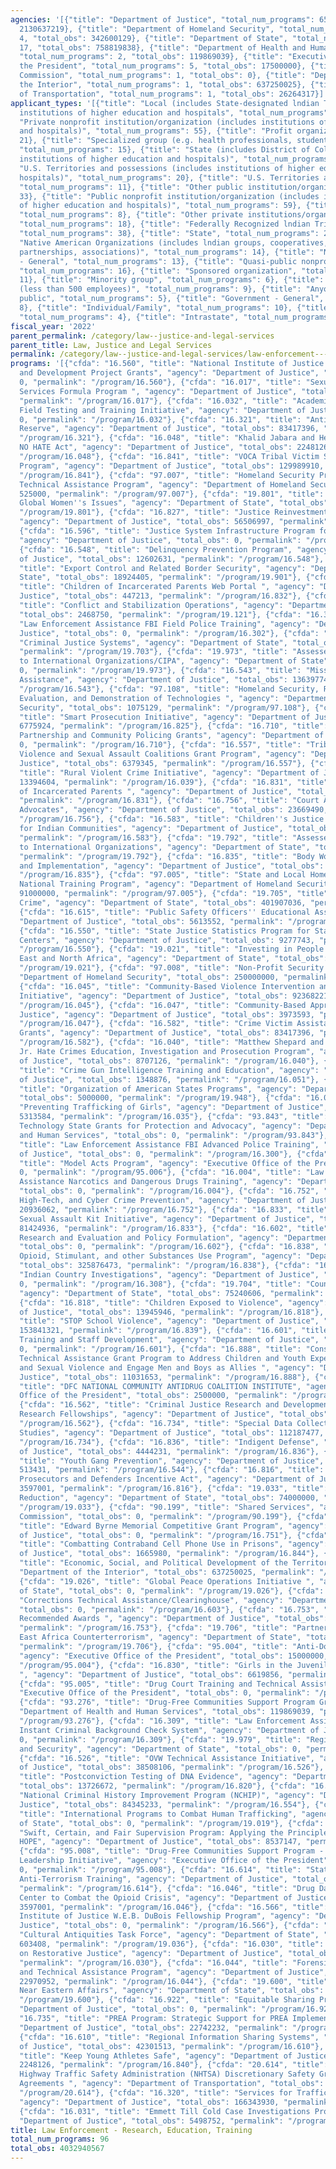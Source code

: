 ```yaml
---
agencies: '[{"title": "Department of Justice", "total_num_programs": 65, "total_obs":
  2130637219}, {"title": "Department of Homeland Security", "total_num_programs":
  4, "total_obs": 342600129}, {"title": "Department of State", "total_num_programs":
  17, "total_obs": 758819838}, {"title": "Department of Health and Human Services",
  "total_num_programs": 2, "total_obs": 119869039}, {"title": "Executive Office of
  the President", "total_num_programs": 5, "total_obs": 17500000}, {"title": "Denali
  Commission", "total_num_programs": 1, "total_obs": 0}, {"title": "Department of
  the Interior", "total_num_programs": 1, "total_obs": 637250025}, {"title": "Department
  of Transportation", "total_num_programs": 1, "total_obs": 26264317}]'
applicant_types: '[{"title": "Local (includes State-designated lndian Tribes, excludes
  institutions of higher education and hospitals", "total_num_programs": 46}, {"title":
  "Private nonprofit institution/organization (includes institutions of higher education
  and hospitals)", "total_num_programs": 55}, {"title": "Profit organization", "total_num_programs":
  21}, {"title": "Specialized group (e.g. health professionals, students, veterans)",
  "total_num_programs": 15}, {"title": "State (includes District of Columbia, public
  institutions of higher education and hospitals)", "total_num_programs": 49}, {"title":
  "U.S. Territories and possessions (includes institutions of higher education and
  hospitals)", "total_num_programs": 20}, {"title": "U.S. Territories and possessions",
  "total_num_programs": 11}, {"title": "Other public institution/organization", "total_num_programs":
  33}, {"title": "Public nonprofit institution/organization (includes institutions
  of higher education and hospitals)", "total_num_programs": 59}, {"title": "Federal",
  "total_num_programs": 8}, {"title": "Other private institutions/organizations",
  "total_num_programs": 18}, {"title": "Federally Recognized lndian Tribal Governments",
  "total_num_programs": 38}, {"title": "State", "total_num_programs": 21}, {"title":
  "Native American Organizations (includes lndian groups, cooperatives, corporations,
  partnerships, associations)", "total_num_programs": 14}, {"title": "Non-Government
  - General", "total_num_programs": 13}, {"title": "Quasi-public nonprofit institution/organization",
  "total_num_programs": 16}, {"title": "Sponsored organization", "total_num_programs":
  11}, {"title": "Minority group", "total_num_programs": 6}, {"title": "Small business
  (less than 500 employees)", "total_num_programs": 9}, {"title": "Anyone/general
  public", "total_num_programs": 5}, {"title": "Government - General", "total_num_programs":
  8}, {"title": "Individual/Family", "total_num_programs": 10}, {"title": "Interstate",
  "total_num_programs": 4}, {"title": "Intrastate", "total_num_programs": 4}]'
fiscal_year: '2022'
parent_permalink: /category/law--justice-and-legal-services
parent_title: Law, Justice and Legal Services
permalink: /category/law--justice-and-legal-services/law-enforcement---research--education--training
programs: '[{"cfda": "16.560", "title": "National Institute of Justice Research, Evaluation,
  and Development Project Grants", "agency": "Department of Justice", "total_obs":
  0, "permalink": "/program/16.560"}, {"cfda": "16.017", "title": "Sexual Assault
  Services Formula Program ", "agency": "Department of Justice", "total_obs": 35722823,
  "permalink": "/program/16.017"}, {"cfda": "16.032", "title": "Academic-based Drug
  Field Testing and Training Initiative", "agency": "Department of Justice", "total_obs":
  0, "permalink": "/program/16.032"}, {"cfda": "16.321", "title": "Antiterrorism Emergency
  Reserve", "agency": "Department of Justice", "total_obs": 83417396, "permalink":
  "/program/16.321"}, {"cfda": "16.048", "title": "Khalid Jabara and Heather Heyer
  NO HATE Act", "agency": "Department of Justice", "total_obs": 2248126, "permalink":
  "/program/16.048"}, {"cfda": "16.841", "title": "VOCA Tribal Victim Services Set-Aside
  Program", "agency": "Department of Justice", "total_obs": 129989910, "permalink":
  "/program/16.841"}, {"cfda": "97.007", "title": "Homeland Security Preparedness
  Technical Assistance Program", "agency": "Department of Homeland Security", "total_obs":
  525000, "permalink": "/program/97.007"}, {"cfda": "19.801", "title": "Office of
  Global Women''s Issues", "agency": "Department of State", "total_obs": 0, "permalink":
  "/program/19.801"}, {"cfda": "16.827", "title": "Justice Reinvestment Initiative",
  "agency": "Department of Justice", "total_obs": 56506997, "permalink": "/program/16.827"},
  {"cfda": "16.596", "title": "Justice System Infrastructure Program for Indian Tribes",
  "agency": "Department of Justice", "total_obs": 0, "permalink": "/program/16.596"},
  {"cfda": "16.548", "title": "Delinquency Prevention Program", "agency": "Department
  of Justice", "total_obs": 12602631, "permalink": "/program/16.548"}, {"cfda": "19.901",
  "title": "Export Control and Related Border Security", "agency": "Department of
  State", "total_obs": 18924405, "permalink": "/program/19.901"}, {"cfda": "16.832",
  "title": "Children of Incarcerated Parents Web Portal ", "agency": "Department of
  Justice", "total_obs": 447213, "permalink": "/program/16.832"}, {"cfda": "19.121",
  "title": "Conflict and Stabilization Operations", "agency": "Department of State",
  "total_obs": 2468750, "permalink": "/program/19.121"}, {"cfda": "16.302", "title":
  "Law Enforcement Assistance FBI Field Police Training", "agency": "Department of
  Justice", "total_obs": 0, "permalink": "/program/16.302"}, {"cfda": "19.703", "title":
  "Criminal Justice Systems", "agency": "Department of State", "total_obs": 179175633,
  "permalink": "/program/19.703"}, {"cfda": "19.973", "title": "Assessed Contributions
  to International Organizations/CIPA", "agency": "Department of State", "total_obs":
  0, "permalink": "/program/19.973"}, {"cfda": "16.543", "title": "Missing Children''s
  Assistance", "agency": "Department of Justice", "total_obs": 136397741, "permalink":
  "/program/16.543"}, {"cfda": "97.108", "title": "Homeland Security, Research, Testing,
  Evaluation, and Demonstration of Technologies ", "agency": "Department of Homeland
  Security", "total_obs": 1075129, "permalink": "/program/97.108"}, {"cfda": "16.825",
  "title": "Smart Prosecution Initiative", "agency": "Department of Justice", "total_obs":
  6775924, "permalink": "/program/16.825"}, {"cfda": "16.710", "title": "Public Safety
  Partnership and Community Policing Grants", "agency": "Department of Justice", "total_obs":
  0, "permalink": "/program/16.710"}, {"cfda": "16.557", "title": "Tribal Domestic
  Violence and Sexual Assault Coalitions Grant Program", "agency": "Department of
  Justice", "total_obs": 6379345, "permalink": "/program/16.557"}, {"cfda": "16.039",
  "title": "Rural Violent Crime Initiative", "agency": "Department of Justice", "total_obs":
  13394604, "permalink": "/program/16.039"}, {"cfda": "16.831", "title": "Children
  of Incarcerated Parents ", "agency": "Department of Justice", "total_obs": 8963641,
  "permalink": "/program/16.831"}, {"cfda": "16.756", "title": "Court Appointed Special
  Advocates", "agency": "Department of Justice", "total_obs": 23669490, "permalink":
  "/program/16.756"}, {"cfda": "16.583", "title": "Children''s Justice Act Partnerships
  for Indian Communities", "agency": "Department of Justice", "total_obs": 3000000,
  "permalink": "/program/16.583"}, {"cfda": "19.792", "title": "Assessed Contributions
  to International Organizations", "agency": "Department of State", "total_obs": 0,
  "permalink": "/program/19.792"}, {"cfda": "16.835", "title": "Body Worn Camera Policy
  and Implementation", "agency": "Department of Justice", "total_obs": 61673256, "permalink":
  "/program/16.835"}, {"cfda": "97.005", "title": "State and Local Homeland Security
  National Training Program", "agency": "Department of Homeland Security", "total_obs":
  91000000, "permalink": "/program/97.005"}, {"cfda": "19.705", "title": "Trans-National
  Crime", "agency": "Department of State", "total_obs": 401907036, "permalink": "/program/19.705"},
  {"cfda": "16.615", "title": "Public Safety Officers'' Educational Assistance", "agency":
  "Department of Justice", "total_obs": 5613552, "permalink": "/program/16.615"},
  {"cfda": "16.550", "title": "State Justice Statistics Program for Statistical Analysis
  Centers", "agency": "Department of Justice", "total_obs": 9277743, "permalink":
  "/program/16.550"}, {"cfda": "19.021", "title": "Investing in People in The Middle
  East and North Africa", "agency": "Department of State", "total_obs": 0, "permalink":
  "/program/19.021"}, {"cfda": "97.008", "title": "Non-Profit Security Program", "agency":
  "Department of Homeland Security", "total_obs": 250000000, "permalink": "/program/97.008"},
  {"cfda": "16.045", "title": "Community-Based Violence Intervention and Prevention
  Initiative", "agency": "Department of Justice", "total_obs": 92368221, "permalink":
  "/program/16.045"}, {"cfda": "16.047", "title": "Community-Based Approaches to Advancing
  Justice", "agency": "Department of Justice", "total_obs": 3973593, "permalink":
  "/program/16.047"}, {"cfda": "16.582", "title": "Crime Victim Assistance/Discretionary
  Grants", "agency": "Department of Justice", "total_obs": 83417396, "permalink":
  "/program/16.582"}, {"cfda": "16.040", "title": "Matthew Shepard and James Byrd,
  Jr. Hate Crimes Education, Investigation and Prosecution Program", "agency": "Department
  of Justice", "total_obs": 8707126, "permalink": "/program/16.040"}, {"cfda": "16.051",
  "title": "Crime Gun Intelligence Training and Education", "agency": "Department
  of Justice", "total_obs": 1348876, "permalink": "/program/16.051"}, {"cfda": "19.948",
  "title": "Organization of American States Programs", "agency": "Department of State",
  "total_obs": 5000000, "permalink": "/program/19.948"}, {"cfda": "16.035", "title":
  "Preventing Trafficking of Girls", "agency": "Department of Justice", "total_obs":
  5313584, "permalink": "/program/16.035"}, {"cfda": "93.843", "title": "ACL Assistive
  Technology State Grants for Protection and Advocacy", "agency": "Department of Health
  and Human Services", "total_obs": 0, "permalink": "/program/93.843"}, {"cfda": "16.300",
  "title": "Law Enforcement Assistance FBI Advanced Police Training", "agency": "Department
  of Justice", "total_obs": 0, "permalink": "/program/16.300"}, {"cfda": "95.006",
  "title": "Model Acts Program", "agency": "Executive Office of the President", "total_obs":
  0, "permalink": "/program/95.006"}, {"cfda": "16.004", "title": "Law Enforcement
  Assistance Narcotics and Dangerous Drugs Training", "agency": "Department of Justice",
  "total_obs": 0, "permalink": "/program/16.004"}, {"cfda": "16.752", "title": "Economic,
  High-Tech, and Cyber Crime Prevention", "agency": "Department of Justice", "total_obs":
  20936062, "permalink": "/program/16.752"}, {"cfda": "16.833", "title": "National
  Sexual Assault Kit Initiative", "agency": "Department of Justice", "total_obs":
  81424936, "permalink": "/program/16.833"}, {"cfda": "16.602", "title": "Corrections
  Research and Evaluation and Policy Formulation", "agency": "Department of Justice",
  "total_obs": 0, "permalink": "/program/16.602"}, {"cfda": "16.838", "title": "Comprehensive
  Opioid, Stimulant, and other Substances Use Program", "agency": "Department of Justice",
  "total_obs": 325876473, "permalink": "/program/16.838"}, {"cfda": "16.308", "title":
  "Indian Country Investigations", "agency": "Department of Justice", "total_obs":
  0, "permalink": "/program/16.308"}, {"cfda": "19.704", "title": "Counter Narcotics",
  "agency": "Department of State", "total_obs": 75240606, "permalink": "/program/19.704"},
  {"cfda": "16.818", "title": "Children Exposed to Violence", "agency": "Department
  of Justice", "total_obs": 13945946, "permalink": "/program/16.818"}, {"cfda": "16.839",
  "title": "STOP School Violence", "agency": "Department of Justice", "total_obs":
  153841321, "permalink": "/program/16.839"}, {"cfda": "16.601", "title": "Corrections
  Training and Staff Development", "agency": "Department of Justice", "total_obs":
  0, "permalink": "/program/16.601"}, {"cfda": "16.888", "title": "Consolidated And
  Technical Assistance Grant Program to Address Children and Youth Experiencing Domestic
  and Sexual Violence and Engage Men and Boys as Allies ", "agency": "Department of
  Justice", "total_obs": 11031653, "permalink": "/program/16.888"}, {"cfda": "95.003",
  "title": "DFC NATIONAL COMMUNITY ANTIDRUG COALITION INSTITUTE", "agency": "Executive
  Office of the President", "total_obs": 2500000, "permalink": "/program/95.003"},
  {"cfda": "16.562", "title": "Criminal Justice Research and Development Graduate
  Research Fellowships", "agency": "Department of Justice", "total_obs": 0, "permalink":
  "/program/16.562"}, {"cfda": "16.734", "title": "Special Data Collections and Statistical
  Studies", "agency": "Department of Justice", "total_obs": 112187477, "permalink":
  "/program/16.734"}, {"cfda": "16.836", "title": "Indigent Defense", "agency": "Department
  of Justice", "total_obs": 4444231, "permalink": "/program/16.836"}, {"cfda": "16.544",
  "title": "Youth Gang Prevention", "agency": "Department of Justice", "total_obs":
  513431, "permalink": "/program/16.544"}, {"cfda": "16.816", "title": "John R.  Justice
  Prosecutors and Defenders Incentive Act", "agency": "Department of Justice", "total_obs":
  3597001, "permalink": "/program/16.816"}, {"cfda": "19.033", "title": "Global Threat
  Reduction", "agency": "Department of State", "total_obs": 74000000, "permalink":
  "/program/19.033"}, {"cfda": "90.199", "title": "Shared Services", "agency": "Denali
  Commission", "total_obs": 0, "permalink": "/program/90.199"}, {"cfda": "16.751",
  "title": "Edward Byrne Memorial Competitive Grant Program", "agency": "Department
  of Justice", "total_obs": 0, "permalink": "/program/16.751"}, {"cfda": "16.844",
  "title": "Combatting Contraband Cell Phone Use in Prisons", "agency": "Department
  of Justice", "total_obs": 1665980, "permalink": "/program/16.844"}, {"cfda": "15.875",
  "title": "Economic, Social, and Political Development of the Territories", "agency":
  "Department of the Interior", "total_obs": 637250025, "permalink": "/program/15.875"},
  {"cfda": "19.026", "title": "Global Peace Operations Initiative ", "agency": "Department
  of State", "total_obs": 0, "permalink": "/program/19.026"}, {"cfda": "16.603", "title":
  "Corrections Technical Assistance/Clearinghouse", "agency": "Department of Justice",
  "total_obs": 0, "permalink": "/program/16.603"}, {"cfda": "16.753", "title": "Congressionally
  Recommended Awards ", "agency": "Department of Justice", "total_obs": 182524000,
  "permalink": "/program/16.753"}, {"cfda": "19.706", "title": "Partnership for Regional
  East Africa Counterterrorism", "agency": "Department of State", "total_obs": 1500000,
  "permalink": "/program/19.706"}, {"cfda": "95.004", "title": "Anti-Doping Activities",
  "agency": "Executive Office of the President", "total_obs": 15000000, "permalink":
  "/program/95.004"}, {"cfda": "16.830", "title": "Girls in the Juvenile Justice System
  ", "agency": "Department of Justice", "total_obs": 6619856, "permalink": "/program/16.830"},
  {"cfda": "95.005", "title": "Drug Court Training and Technical Assistance", "agency":
  "Executive Office of the President", "total_obs": 0, "permalink": "/program/95.005"},
  {"cfda": "93.276", "title": "Drug-Free Communities Support Program Grants", "agency":
  "Department of Health and Human Services", "total_obs": 119869039, "permalink":
  "/program/93.276"}, {"cfda": "16.309", "title": "Law Enforcement Assistance National
  Instant Criminal Background Check System", "agency": "Department of Justice", "total_obs":
  0, "permalink": "/program/16.309"}, {"cfda": "19.979", "title": "Regional Peace
  and Security", "agency": "Department of State", "total_obs": 0, "permalink": "/program/19.979"},
  {"cfda": "16.526", "title": "OVW Technical Assistance Initiative", "agency": "Department
  of Justice", "total_obs": 38508106, "permalink": "/program/16.526"}, {"cfda": "16.820",
  "title": "Postconviction Testing of DNA Evidence", "agency": "Department of Justice",
  "total_obs": 13726672, "permalink": "/program/16.820"}, {"cfda": "16.554", "title":
  "National Criminal History Improvement Program (NCHIP)", "agency": "Department of
  Justice", "total_obs": 84345233, "permalink": "/program/16.554"}, {"cfda": "19.019",
  "title": "International Programs to Combat Human Trafficking", "agency": "Department
  of State", "total_obs": 0, "permalink": "/program/19.019"}, {"cfda": "16.828", "title":
  "Swift, Certain, and Fair Supervision Program: Applying the Principles Behind Project
  HOPE", "agency": "Department of Justice", "total_obs": 8537147, "permalink": "/program/16.828"},
  {"cfda": "95.008", "title": "Drug-Free Communities Support Program - National Youth
  Leadership Initiative", "agency": "Executive Office of the President", "total_obs":
  0, "permalink": "/program/95.008"}, {"cfda": "16.614", "title": "State and Local
  Anti-Terrorism Training", "agency": "Department of Justice", "total_obs": 4000000,
  "permalink": "/program/16.614"}, {"cfda": "16.046", "title": "Drug Data Research
  Center to Combat the Opioid Crisis", "agency": "Department of Justice", "total_obs":
  3597001, "permalink": "/program/16.046"}, {"cfda": "16.566", "title": "National
  Institute of Justice W.E.B. DuBois Fellowship Program", "agency": "Department of
  Justice", "total_obs": 0, "permalink": "/program/16.566"}, {"cfda": "19.036", "title":
  "Cultural Antiquities Task Force", "agency": "Department of State", "total_obs":
  603408, "permalink": "/program/19.036"}, {"cfda": "16.030", "title": "National Center
  on Restorative Justice", "agency": "Department of Justice", "total_obs": 6000000,
  "permalink": "/program/16.030"}, {"cfda": "16.044", "title": "Forensics Training
  and Technical Assistance Program", "agency": "Department of Justice", "total_obs":
  22970952, "permalink": "/program/16.044"}, {"cfda": "19.600", "title": "Bureau of
  Near Eastern Affairs", "agency": "Department of State", "total_obs": 0, "permalink":
  "/program/19.600"}, {"cfda": "16.922", "title": "Equitable Sharing Program", "agency":
  "Department of Justice", "total_obs": 0, "permalink": "/program/16.922"}, {"cfda":
  "16.735", "title": "PREA Program: Strategic Support for PREA Implementation ", "agency":
  "Department of Justice", "total_obs": 22742232, "permalink": "/program/16.735"},
  {"cfda": "16.610", "title": "Regional Information Sharing Systems", "agency": "Department
  of Justice", "total_obs": 42301513, "permalink": "/program/16.610"}, {"cfda": "16.840",
  "title": "Keep Young Athletes Safe", "agency": "Department of Justice", "total_obs":
  2248126, "permalink": "/program/16.840"}, {"cfda": "20.614", "title": "National
  Highway Traffic Safety Administration (NHTSA) Discretionary Safety Grants and Cooperative
  Agreements ", "agency": "Department of Transportation", "total_obs": 26264317, "permalink":
  "/program/20.614"}, {"cfda": "16.320", "title": "Services for Trafficking Victims",
  "agency": "Department of Justice", "total_obs": 166343930, "permalink": "/program/16.320"},
  {"cfda": "16.031", "title": "Emmett Till Cold Case Investigations Program", "agency":
  "Department of Justice", "total_obs": 5498752, "permalink": "/program/16.031"}]'
title: Law Enforcement - Research, Education, Training
total_num_programs: 96
total_obs: 4032940567
---
```

